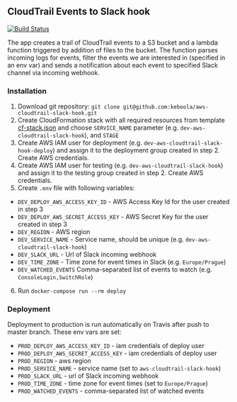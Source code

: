 ## CloudTrail Events to Slack hook

[![Build Status](https://travis-ci.org/keboola/aws-cloudtrail-slack-hook.svg?branch=master)](https://travis-ci.org/keboola/aws-cloudtrail-slack-hook)

The app creates a trail of CloudTrail events to a S3 bucket and a lambda function triggered by addition of files to the bucket. The function parses incoming logs for events, filter the events we are interested in (specified in an env var) and sends a notification about each event to specified Slack channel via incoming webhook.

### Installation

1. Download git repository: `git clone git@github.com:keboola/aws-cloudtrail-slack-hook.git`
2. Create CloudFormation stack with all required resources from template [cf-stack.json](https://github.com/keboola/aws-cloudtrail-slack-hook/blob/master/cf-stack.json) and choose `SERVICE_NAME` parameter (e.g. `dev-aws-cloudtrail-slack-hook`), and `STAGE`
3. Create AWS IAM user for deployment (e.g. `dev-aws-cloudtrail-slack-hook-deploy`) and assign it to the deployment group created in step 2. Create AWS credentials.
4. Create AWS IAM user for testing (e.g. `dev-aws-cloudtrail-slack-hook`) and assign it to the testing group created in step 2. Create AWS credentials.
5. Create `.env` file with following variables:
  - `DEV_DEPLOY_AWS_ACCESS_KEY_ID` - AWS Access Key Id for the user created in step 3
  - `DEV_DEPLOY_AWS_SECRET_ACCESS_KEY` - AWS Secret Key for the user created in step 3
  - `DEV_REGION` - AWS region
  - `DEV_SERVICE_NAME` - Service name, should be unique (e.g. `dev-aws-cloudtrail-slack-hook`)
  - `DEV_SLACK_URL` - Url of Slack incoming webhook
  - `DEV_TIME_ZONE` - Time zone for event times in Slack (e.g. `Europe/Prague`)
  - `DEV_WATCHED_EVENTS` Comma-separated list of events to watch (e.g. `ConsoleLogin,SwitchRole`)
6. Run `docker-compose run --rm deploy`


### Deployment

Deployment to production is run automatically on Travis after push to master branch. These env vars are set:
- `PROD_DEPLOY_AWS_ACCESS_KEY_ID` - iam credentials of deploy user
- `PROD_DEPLOY_AWS_SECRET_ACCESS_KEY` - iam credentials of deploy user
- `PROD_REGION` - aws region
- `PROD_SERVICE_NAME` - service name (set to `aws-cloudtrail-slack-hook`)
- `PROD_SLACK_URL` - url of Slack incoming webhook
- `PROD_TIME_ZONE` - time zone for event times (set to `Europe/Prague`)
- `PROD_WATCHED_EVENTS` - comma-separated list of watched events
